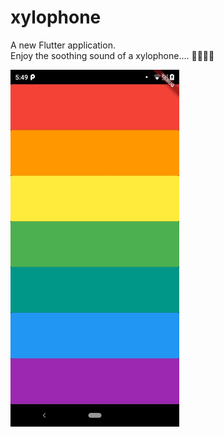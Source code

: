 # xylophone

A new Flutter application.<br>
Enjoy the soothing sound of a xylophone.... 🤩🤩😊😊<br>

<img src="screenshot.jpeg" width=270>






